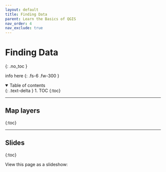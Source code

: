 ```yaml
---
layout: default
title: Finding Data
parent: Learn the Basics of QGIS
nav_order: 4
nav_exclude: true
---
```


# Finding Data
{: .no_toc }

info here
{: .fs-6 .fw-300 }

<details open markdown="block">
  <summary>
    Table of contents
  </summary>
  {: .text-delta }
1. TOC
{:toc}
</details>

---
## Map layers
{:toc}

---
## Slides
{:toc}

View this page as a slideshow:
